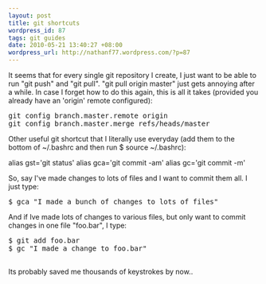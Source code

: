 ```yaml
---
layout: post
title: git shortcuts
wordpress_id: 87
tags: git guides
date: 2010-05-21 13:40:27 +08:00
wordpress_url: http://nathanf77.wordpress.com/?p=87
---
```

It seems that for every single git repository I create, I just want to be able to run "git push" and "git pull". "git pull origin master" just gets annoying after a while. In case I forget how to do this again, this is all it takes (provided you already have an 'origin' remote configured):
<pre>git config branch.master.remote origin
git config branch.master.merge refs/heads/master</pre>
Other useful git shortcut that I literally use everyday (add them to the bottom of ~/.bashrc and then run $ source ~/.bashrc):

alias gst='git status'
alias gca='git commit -am'
alias gc='git commit -m'

So, say I've made changes to lots of files and I want to commit them all. I just type:
<pre>$ gca "I made a bunch of changes to lots of files"</pre>
And if Ive made lots of changes to various files, but only want to commit changes in one file "foo.bar", I type:
<pre>$ git add foo.bar
$ gc "I made a change to foo.bar"

</pre>
Its probably saved me thousands of keystrokes by now..

